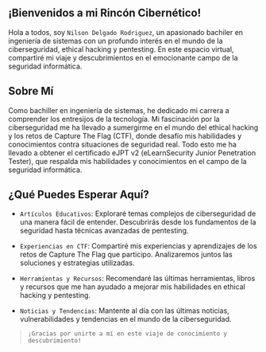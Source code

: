 
## ¡Bienvenidos a mi Rincón Cibernético!


Hola a todos, soy `Nilson Delgado Rodriguez`, un apasionado bachiler en ingeniería de sistemas con un profundo interés en el mundo de la ciberseguridad, ethical hacking y pentesting. En este espacio virtual, compartiré mi viaje y descubrimientos en el emocionante campo de la seguridad informática.

## Sobre Mí
Como bachiller en ingeniería de sistemas, he dedicado mi carrera a comprender los entresijos de la tecnología. Mi fascinación por la ciberseguridad me ha llevado a sumergirme en el mundo del ethical hacking y los retos de Capture The Flag (CTF), donde desafío mis habilidades y conocimientos contra situaciones de seguridad real. Todo esto me ha llevado a obtener el certificado eJPT v2 (eLearnSecurity Junior Penetration Tester), que respalda mis habilidades y conocimientos en el campo de la seguridad informática.

## ¿Qué Puedes Esperar Aquí?
- `Artículos Educativos`: Exploraré temas complejos de ciberseguridad de una manera fácil de entender. Descubrirás desde los fundamentos de la seguridad hasta técnicas avanzadas de pentesting.

- `Experiencias en CTF`: Compartiré mis experiencias y aprendizajes de los retos de Capture The Flag que participo. Analizaremos juntos las soluciones y estrategias utilizadas.

- `Herramientas y Recursos`: Recomendaré las últimas herramientas, libros y recursos que me han ayudado a mejorar mis habilidades en ethical hacking y pentesting.

- `Noticias y Tendencias`: Mantente al día con las últimas noticias, vulnerabilidades y tendencias en el mundo de la ciberseguridad.



> `¡Gracias por unirte a mí en este viaje de conocimiento y descubrimiento!`


